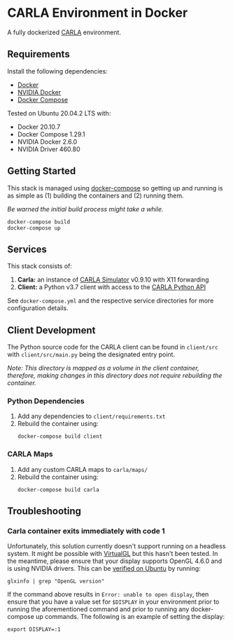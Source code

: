 # CARLA Environment in Docker

A fully dockerized [CARLA](https://github.com/carla-simulator/carla) environment.

## Requirements

Install the following dependencies:
- [Docker](https://docs.docker.com/engine/install/)
- [NVIDIA Docker](https://docs.nvidia.com/datacenter/cloud-native/container-toolkit/install-guide.html#getting-started)
- [Docker Compose](https://docs.docker.com/compose/install/)

Tested on Ubuntu 20.04.2 LTS with:
- Docker 20.10.7
- Docker Compose 1.29.1
- NVIDIA Docker 2.6.0
- NVIDIA Driver 460.80

## Getting Started
This stack is managed using [docker-compose](https://docs.docker.com/compose/reference/) so getting up and running is as simple as (1) building the containers and (2) running them.

*Be warned the initial build process might take a while.*

```
docker-compose build
docker-compose up
```

## Services

This stack consists of:
1. **Carla:** an instance of [CARLA Simulator](https://github.com/carla-simulator/carla/tree/0.9.10) v0.9.10 with X11 forwarding
2. **Client:** a Python v3.7 client with access to the [CARLA Python API](https://carla.readthedocs.io/en/0.9.10/python_api/)

See `docker-compose.yml` and the respective service directories for more configuration details.

## Client Development

The Python source code for the CARLA client can be found in `client/src` with `client/src/main.py` being the designated entry point.

*Note: This directory is mapped as a volume in the client container, therefore, making changes in this directory does not require rebuilding the container.*

### Python Dependencies

1. Add any dependencies to `client/requirements.txt`
2. Rebuild the container using:
    ```
    docker-compose build client
    ```

### CARLA Maps

1. Add any custom CARLA maps to `carla/maps/`
2. Rebuild the container using:
    ```
    docker-compose build carla
    ```

## Troubleshooting

### Carla container exits immediately with code 1

Unfortunately, this solution currently doesn't support running on a headless system. It might be possible with [VirtualGL](https://virtualgl.org/vgldoc/2_2_1/) but this hasn't been tested. In the meantime, please ensure that your display supports OpenGL 4.6.0 and is using NVIDIA drivers. This can be [verified on Ubuntu](https://askubuntu.com/a/47084) by running:

```
glxinfo | grep "OpenGL version"
```

If the command above results in `Error: unable to open display`, then ensure that you have a value set for `$DISPLAY` in your environment prior to running the aforementioned command and prior to running any docker-compose up commands. The following is an example of setting the display:

```
export DISPLAY=:1
```
